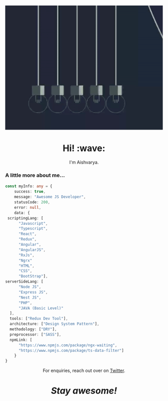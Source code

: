 [![Social banner for Aish0507](https://github.com/Aish0507/Aish0507/raw/master/assets/Aish0507.gif)]()
<h1 align='center'> Hi! :wave:</h1>
<p align='center'>
I'm Aishvarya.
</p>

### A little more about me...  

```typescript
const myInfo: any = {
    success: true,
    message: "Awesome JS Developer",
    statusCode: 200,
    error: null,
    data: {
 scriptingLang: [
      "Javascript",
      "Typescript",
      "React",
      "Redux",
      "Angular",
      "AngularJS",
      "RxJs",
      "Ngrx"
      "HTML",
      "CSS",
      "BootStrap"],
serverSideLang: [
      "Node JS",
      "Express JS",
      "Nest JS",
      "PHP",
      "JAVA (Basic Level)"
  ],
  tools: ["Redux Dev Tool"],
  architecture: ["Design System Pattern"],
  methodology: ["DRY"],
  preprocessor: ["SASS"],
  npmLink: [
      "https://www.npmjs.com/package/ngx-waiting",
      "https://www.npmjs.com/package/ts-data-filter"]
    }
}
```
<p align='center'>For enquiries, reach out over on <a href="https://twitter.com/aishvarya1990">Twitter</a>.</p>

<h1 align='center'><i>Stay awesome!</i></h1>
